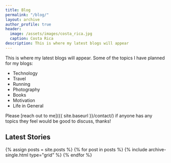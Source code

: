 ```yaml
---
title: Blog
permalink: "/blog/"
layout: archive
author_profile: true
header:
  image: /assets/images/costa_rica.jpg
  caption: Costa Rica
description: This is where my latest blogs will appear
---
```


This is where my latest blogs will appear. Some of the topics I have planned for my blogs:

* Technology
* Travel
* Running
* Photography
* Books
* Motivation
* Life in General 

Please [reach out to me]({{ site.baseurl }}/contact/) if anyone has any topics they feel would be good to discuss, thanks!

## Latest Stories

<div class="grid__wrapper">
  {% assign posts = site.posts %}
  {% for post in posts %}
    {% include archive-single.html type="grid" %}
  {% endfor %}
</div>
